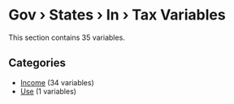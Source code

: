 # Gov › States › In › Tax Variables

This section contains 35 variables.

## Categories

- [Income](income/index.md) (34 variables)
- [Use](use/index.md) (1 variables)
